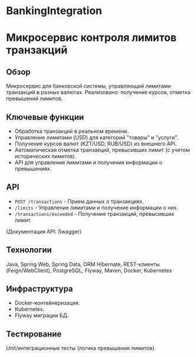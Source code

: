 # BankingIntegration
# Микросервис контроля лимитов транзакций

## Обзор

Микросервис для банковской системы, управляющий лимитами транзакций в разных валютах. Реализовано: получение курсов, отметка превышений лимитов.

## Ключевые функции

* Обработка транзакций в реальном времени.
* Управление лимитами (USD) для категорий "товары" и "услуги".
* Получение курсов валют (KZT/USD, RUB/USD) из внешнего API.
* Автоматическая отметка транзакций, превысивших лимит (с учетом исторических лимитов).
* API для управления лимитами и получения информации о превышениях.

## API

* `POST /transactions` - Прием данных о транзакциях.
* `/limits` - Управление лимитами и получение информации о них.
* `/transactions/exceeded` - Получение транзакций, превысивших лимит.

(Документация API: Swagger)

## Технологии

Java, Spring Web, Spring Data, ORM Hibernate, REST-клиенты (Feign/WebClient), PostgreSQL, Flyway, Maven, Docker, Kubernetes

## Инфраструктура

* Docker-контейнеризация.
* Kubernetes.
* Flyway миграции БД.

## Тестирование

Unit/интеграционные тесты (логика превышения лимитов).

